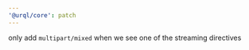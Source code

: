 ```yaml
---
'@urql/core': patch
---
```


only add `multipart/mixed` when we see one of the streaming directives
